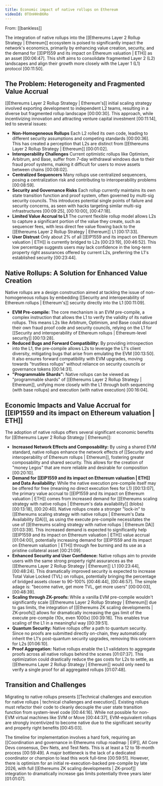 ```yaml
---
title: Economic impact of native rollups on Ethereum
videoId: 0TOnHHnB6Ro
---
```


From: [[bankless]] <br/> 

The integration of native rollups into the [[Ethereums Layer 2 Rollup Strategy | Ethereum]] ecosystem is poised to significantly impact the network's economics, primarily by enhancing value creation, security, and the demand for [[EIP1559 and its impact on Ethereum valuation | ETH]] as an asset <a class="yt-timestamp" data-t="00:06:47">[00:06:47]</a>. This shift aims to consolidate fragmented Layer 2 (L2) landscapes and align their growth more closely with the Layer 1 (L1) protocol <a class="yt-timestamp" data-t="00:11:50">[00:11:50]</a>.

## The Problem: Heterogeneity and Fragmented Value Accrual

[[Ethereums Layer 2 Rollup Strategy | Ethereum's]] initial scaling strategy involved exporting development to independent L2 teams, resulting in a diverse but fragmented rollup landscape <a class="yt-timestamp" data-t="00:00:30">[00:00:30]</a>. This approach, while incentivizing innovation and attracting venture capital investment <a class="yt-timestamp" data-t="00:11:14">[00:11:14]</a>, led to several issues:
*   **Non-Homogeneous Rollups** Each L2 rolled its own code, leading to different security assumptions and competing standards <a class="yt-timestamp" data-t="00:00:36">[00:00:36]</a>. This has created a perception that L2s are distinct from [[Ethereums Layer 2 Rollup Strategy | Ethereum]] <a class="yt-timestamp" data-t="00:01:02">[00:01:02]</a>.
*   **Interoperability Challenges** Current optimistic rollups like Optimism, Arbitrum, and Base, suffer from 7-day withdrawal windows due to their fraud proof systems, making it difficult for users to move assets between chains <a class="yt-timestamp" data-t="00:08:02">[00:08:02]</a>.
*   **Centralized Sequencers** Many rollups use centralized sequencers, posing a centralization risk and contributing to interoperability problems <a class="yt-timestamp" data-t="00:08:59">[00:08:59]</a>.
*   **Security and Governance Risks** Each rollup currently maintains its own state transition function and proof system, often governed by multi-sig security councils. This introduces potential single points of failure and security concerns, as seen with hacks targeting similar multi-sig infrastructures <a class="yt-timestamp" data-t="00:09:25">[00:09:25]</a>, <a class="yt-timestamp" data-t="00:10:00">[00:10:00]</a>, <a class="yt-timestamp" data-t="00:47:18">[00:47:18]</a>.
*   **Limited Value Accrual to L1** The current flexible rollup model allows L2s to capture a significant portion of the value they create, such as sequencer fees, with less direct fee value flowing back to the [[Ethereums Layer 2 Rollup Strategy | Ethereum]] L1 <a class="yt-timestamp" data-t="00:17:33">[00:17:33]</a>.
*   **User Distrust** Only about 2% of all [[EIP1559 and its impact on Ethereum valuation | ETH]] is currently bridged to L2s <a class="yt-timestamp" data-t="00:23:19">[00:23:19]</a>, <a class="yt-timestamp" data-t="00:46:52">[00:46:52]</a>. This low percentage suggests users may lack confidence in the long-term property right assurances offered by current L2s, preferring the L1's established security <a class="yt-timestamp" data-t="00:23:44">[00:23:44]</a>.

## Native Rollups: A Solution for Enhanced Value Creation

Native rollups are a design construction aimed at tackling the issue of non-homogeneous rollups by embedding [[Security and interoperability of Ethereum rollups | Ethereum's]] security directly into the L1 <a class="yt-timestamp" data-t="00:11:09">[00:11:09]</a>.
*   **EVM Pre-compile:** The core mechanism is an EVM pre-compile, a complex instruction that allows the L1 to verify the validity of its native rollups. This means L2s like Arbitrum, Optimism, and Base could discard their own fraud proof code and security councils, relying on the L1 for [[Security and interoperability of Ethereum rollups | Ethereum-level security]] <a class="yt-timestamp" data-t="00:13:28">[00:13:28]</a>.
*   **Reduced Bugs and Forward Compatibility:** By providing introspection into the L1, the pre-compile allows L2s to leverage the L1's client diversity, mitigating bugs that arise from emulating the EVM <a class="yt-timestamp" data-t="00:13:50">[00:13:50]</a>. It also ensures forward compatibility with EVM upgrades, moving towards "trustless rollups" without reliance on security councils or governance tokens <a class="yt-timestamp" data-t="00:14:31">[00:14:31]</a>.
*   **"Programmable Shards":** Native rollups can be viewed as "programmable shards" of [[Ethereums Layer 2 Rollup Strategy | Ethereum]], unifying more closely with the L1 through both sequencing (with base rollups) and execution (with native execution) <a class="yt-timestamp" data-t="00:16:04">[00:16:04]</a>.

## Economic Impacts and Value Accrual for [[EIP1559 and its impact on Ethereum valuation | ETH]]

The adoption of native rollups offers several significant economic benefits for [[Ethereums Layer 2 Rollup Strategy | Ethereum]]:
*   **Increased Network Effects and Composability:** By using a shared EVM standard, native rollups enhance the network effects of [[Security and interoperability of Ethereum rollups | Ethereum]], fostering greater composability and shared security. This allows for the creation of "money Legos" that are more reliable and desirable for composition <a class="yt-timestamp" data-t="00:20:10">[00:20:10]</a>.
*   **Demand for [[EIP1559 and its impact on Ethereum valuation | ETH]] and Data Availability:** While the native execution pre-compile itself may be offered for free (meaning no direct execution fees for L1) <a class="yt-timestamp" data-t="00:13:07">[00:13:07]</a>, the primary value accrual to [[EIP1559 and its impact on Ethereum valuation | ETH]] comes from increased demand for [[Ethereums scaling strategy with native rollups | Ethereum's data availability]] (blobs) <a class="yt-timestamp" data-t="00:13:18">[00:13:18]</a>, <a class="yt-timestamp" data-t="00:20:40">[00:20:40]</a>. Native rollups create a stronger "lock-in" to [[Ethereums scaling strategy with native rollups | Ethereum's Data Availability (DA)]], as using the execute pre-compile necessitates the use of [[Ethereums scaling strategy with native rollups | Ethereum DA]] <a class="yt-timestamp" data-t="01:03:39">[01:03:39]</a>. This increased demand is expected to significantly help [[EIP1559 and its impact on Ethereum valuation | ETH]] value accrual <a class="yt-timestamp" data-t="01:04:00">[01:04:00]</a>, potentially increasing demand for [[EIP1559 and its impact on Ethereum valuation | ETH]] through fee burning and its use as a pristine collateral asset <a class="yt-timestamp" data-t="00:21:09">[00:21:09]</a>.
*   **Enhanced Security and User Confidence:** Native rollups aim to provide users with the same strong property right assurances as the [[Ethereums Layer 2 Rollup Strategy | Ethereum]] L1 <a class="yt-timestamp" data-t="00:23:44">[00:23:44]</a>, <a class="yt-timestamp" data-t="00:48:24">[00:48:24]</a>. This dramatically improved security is expected to increase Total Value Locked (TVL) on rollups, potentially bringing the percentage of bridged assets closer to 90-100% <a class="yt-timestamp" data-t="00:46:44">[00:46:44]</a>, <a class="yt-timestamp" data-t="00:46:57">[00:46:57]</a>. The simple adage is: "become native, get more TVL, get more users" <a class="yt-timestamp" data-t="00:00:03">[00:00:03]</a>, <a class="yt-timestamp" data-t="00:48:39">[00:48:39]</a>.
*   **Scaling through ZK-proofs:** While a vanilla EVM pre-compile wouldn't significantly scale [[Ethereums Layer 2 Rollup Strategy | Ethereum]] due to gas limits, the integration of [[Ethereums ZK scaling developments | ZK-proofs]] allows for dramatically increasing the gas limit of the execute pre-compile (10x, even 1000x) <a class="yt-timestamp" data-t="00:39:16">[00:39:16]</a>. This enables true scaling of the L1 in a meaningful way <a class="yt-timestamp" data-t="00:39:51">[00:39:51]</a>.
*   **Quantum Security:** Native rollups offer a path to quantum security. Since no proofs are submitted directly on-chain, they automatically inherit the L1's post-quantum security upgrades, removing this concern for L2s <a class="yt-timestamp" data-t="01:06:10">[01:06:10]</a>.
*   **Proof Aggregation:** Native rollups enable the L1 validators to aggregate proofs across all native rollups behind the scenes <a class="yt-timestamp" data-t="01:07:37">[01:07:37]</a>. This optimization could drastically reduce the gas costs for L2s to settle, as [[Ethereums Layer 2 Rollup Strategy | Ethereum]] would only need to verify a single proof for all aggregated rollups <a class="yt-timestamp" data-t="01:07:48">[01:07:48]</a>.

## Transition and Challenges

Migrating to native rollups presents [[Technical challenges and execution for native rollups | technical challenges and execution]]. Existing rollups must refactor their code to cleanly decouple the user state transition function from system-level code <a class="yt-timestamp" data-t="00:44:16">[00:44:16]</a>. While not possible for non-EVM virtual machines like SVM or Move <a class="yt-timestamp" data-t="00:44:37">[00:44:37]</a>, EVM-equivalent rollups are strongly incentivized to become native due to the significant security and property right benefits <a class="yt-timestamp" data-t="00:45:03">[00:45:03]</a>.

The timeline for implementation involves a hard fork, requiring an [[Coordination and governance in Ethereums rollup roadmap | EIP]], All Core Devs consensus, Dev Nets, and Test Nets. This is at least a 12 to 18-month process <a class="yt-timestamp" data-t="00:59:49">[00:59:49]</a>. A major bottleneck is the lack of a dedicated coordinator or champion to lead this work full-time <a class="yt-timestamp" data-t="00:59:51">[00:59:51]</a>. However, there is optimism for an initial re-execution-backed pre-compile by late 2026, with full [[Ethereums ZK scaling developments | ZK-proof]] integration to dramatically increase gas limits potentially three years later <a class="yt-timestamp" data-t="01:01:07">[01:01:07]</a>.